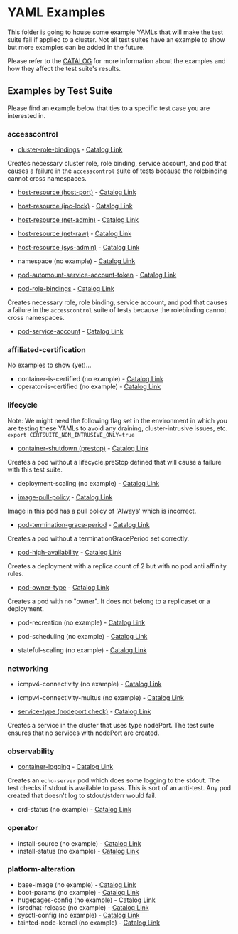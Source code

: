 <!-- markdownlint-disable line-length no-bare-urls -->
# YAML Examples

This folder is going to house some example YAMLs that will make the test suite fail if applied to a cluster.  Not all test suites have an example to show but more examples can be added in the future.

Please refer to the [CATALOG](https://github.com/test-network-function/cnf-certification-test/blob/main/CATALOG.md) for more information about the examples and how they affect the test suite's results.

## Examples by Test Suite

Please find an example below that ties to a specific test case you are interested in.

### accesscontrol

* [cluster-role-bindings](examples/accesscontrol/clusterRoleBinding.yaml) - [Catalog Link](https://github.com/test-network-function/cnf-certification-test/blob/main/CATALOG.md#cluster-role-bindings)

Creates necessary cluster role, role binding, service account, and pod that causes a failure in the `accesscontrol` suite of tests because the rolebinding cannot cross namespaces.

* [host-resource (host-port)](examples/accesscontrol/hostPortPod.yaml) - [Catalog Link](https://github.com/test-network-function/cnf-certification-test/blob/main/CATALOG.md#host-resource)
* [host-resource (ipc-lock)](examples/accesscontrol/ipcLockPod.yaml) - [Catalog Link](https://github.com/test-network-function/cnf-certification-test/blob/main/CATALOG.md#host-resource)
* [host-resource (net-admin)](examples/accesscontrol/netAdminPod.yaml) - [Catalog Link](https://github.com/test-network-function/cnf-certification-test/blob/main/CATALOG.md#host-resource)
* [host-resource (net-raw)](examples/accesscontrol/netRawPod.yaml) - [Catalog Link](https://github.com/test-network-function/cnf-certification-test/blob/main/CATALOG.md#host-resource)
* [host-resource (sys-admin)](examples/accesscontrol/sysAdminPod.yaml) - [Catalog Link](https://github.com/test-network-function/cnf-certification-test/blob/main/CATALOG.md#host-resource)

* namespace (no example) - [Catalog Link](https://github.com/test-network-function/cnf-certification-test/blob/main/CATALOG.md#namespace)

* [pod-automount-service-account-token](examples/accesscontrol/serviceAccountTokenPod.yaml) - [Catalog Link](https://github.com/test-network-function/cnf-certification-test/blob/main/CATALOG.md#pod-automount-service-account-token)

* [pod-role-bindings](examples/accesscontrol/podRoleBinding.yaml) - [Catalog Link](https://github.com/test-network-function/cnf-certification-test/blob/main/CATALOG.md#pod-role-bindings)

Creates necessary role, role binding, service account, and pod that causes a failure in the `accesscontrol` suite of tests because the rolebinding cannot cross namespaces.

* [pod-service-account](examples/accesscontrol/serviceAccountPod.yaml) - [Catalog Link](https://github.com/test-network-function/cnf-certification-test/blob/main/CATALOG.md#pod-service-account)

### affiliated-certification

No examples to show (yet)…

* container-is-certified (no example) - [Catalog Link](https://github.com/test-network-function/cnf-certification-test/blob/main/CATALOG.md#container-is-certified)
* operator-is-certified (no example) - [Catalog Link](https://github.com/test-network-function/cnf-certification-test/blob/main/CATALOG.md#operator-is-certified)

### lifecycle

Note: We might need the following flag set in the environment in which you are testing these YAMLs to avoid any draining, cluster-intrusive issues, etc.
`export CERTSUITE_NON_INTRUSIVE_ONLY=true`

* [container-shutdown (prestop)](examples/lifecycle/preStop.yaml) - [Catalog Link](https://github.com/test-network-function/cnf-certification-test/blob/main/CATALOG.md#container-shutdown)

Creates a pod without a lifecycle.preStop defined that will cause a failure with this test suite.

* deployment-scaling (no example) - [Catalog Link](https://github.com/test-network-function/cnf-certification-test/blob/main/CATALOG.md#deployment-scaling)

* [image-pull-policy](examples/lifecycle/imagePullPolicy.yaml) - [Catalog Link](https://github.com/test-network-function/cnf-certification-test/blob/main/CATALOG.md#image-pull-policy)

Image in this pod has a pull policy of 'Always' which is incorrect.

* [pod-termination-grace-period](examples/lifecycle/terminationGracePeriod.yaml) - [Catalog Link](https://github.com/test-network-function/cnf-certification-test/blob/main/CATALOG.md#pod-termination-grace-period)

Creates a pod without a terminationGracePeriod set correctly.

* [pod-high-availability](examples/lifecycle/highAvailability.yaml) - [Catalog Link](https://github.com/test-network-function/cnf-certification-test/blob/main/CATALOG.md#pod-high-availability)

Creates a deployment with a replica count of 2 but with no pod anti affinity rules.

* [pod-owner-type](examples/lifecycle/podOwnerType.yaml) - [Catalog Link](https://github.com/test-network-function/cnf-certification-test/blob/main/CATALOG.md#pod-owner-type)

Creates a pod with no "owner".  It does not belong to a replicaset or a deployment.

* pod-recreation (no example) - [Catalog Link](https://github.com/test-network-function/cnf-certification-test/blob/main/CATALOG.md#pod-recreation)

* pod-scheduling (no example) - [Catalog Link](https://github.com/test-network-function/cnf-certification-test/blob/main/CATALOG.md#pod-scheduling)

* stateful-scaling (no example) - [Catalog Link](https://github.com/test-network-function/cnf-certification-test/blob/main/CATALOG.md#statefulset-scaling)

### networking

* icmpv4-connectivity (no example) - [Catalog Link](https://github.com/test-network-function/cnf-certification-test/blob/main/CATALOG.md#icmpv4-connectivity)

* icmpv4-connectivity-multus (no example) - [Catalog Link](https://github.com/test-network-function/cnf-certification-test/blob/main/CATALOG.md#icmpv4-connectivity-multus)

* [service-type (nodeport check)](examples/networking/nodeport.yaml) - [Catalog Link](https://github.com/test-network-function/cnf-certification-test/blob/main/CATALOG.md#service-type)

Creates a service in the cluster that uses type nodePort.  The test suite ensures that no services with nodePort are created.

### observability

* [container-logging](examples/observability/logging.yaml) - [Catalog Link](https://github.com/test-network-function/cnf-certification-test/blob/main/CATALOG.md#container-logging)

Creates an `echo-server` pod which does some logging to the stdout.  The test checks if stdout is available to pass.  This is sort of an anti-test.  Any pod created that doesn't log to stdout/stderr would fail.

* crd-status (no example) - [Catalog Link](https://github.com/test-network-function/cnf-certification-test/blob/main/CATALOG.md#crd-status)

### operator

* install-source (no example) - [Catalog Link](https://github.com/test-network-function/cnf-certification-test/blob/main/CATALOG.md#install-source)
* install-status (no example) - [Catalog Link](https://github.com/test-network-function/cnf-certification-test/blob/main/CATALOG.md#install-status)

### platform-alteration

* base-image (no example) - [Catalog Link](https://github.com/test-network-function/cnf-certification-test/blob/main/CATALOG.md#base-image)
* boot-params (no example) - [Catalog Link](https://github.com/test-network-function/cnf-certification-test/blob/main/CATALOG.md#boot-params)
* hugepages-config (no example) - [Catalog Link](https://github.com/test-network-function/cnf-certification-test/blob/main/CATALOG.md#hugepages-config)
* isredhat-release (no example) - [Catalog Link](https://github.com/test-network-function/cnf-certification-test/blob/main/CATALOG.md#isredhat-release)
* sysctl-config (no example) - [Catalog Link](https://github.com/test-network-function/cnf-certification-test/blob/main/CATALOG.md#sysctl-config)
* tainted-node-kernel (no example) - [Catalog Link](https://github.com/test-network-function/cnf-certification-test/blob/main/CATALOG.md#tainted-node-kernel)

